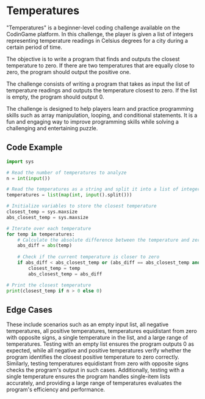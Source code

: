 # Temperatures

"Temperatures" is a beginner-level coding challenge available on the CodinGame platform. In this challenge, the player is given a list of integers representing temperature readings in Celsius degrees for a city during a certain period of time.

The objective is to write a program that finds and outputs the closest temperature to zero. If there are two temperatures that are equally close to zero, the program should output the positive one.

The challenge consists of writing a program that takes as input the list of temperature readings and outputs the temperature closest to zero. If the list is empty, the program should output 0.

The challenge is designed to help players learn and practice programming skills such as array manipulation, looping, and conditional statements. It is a fun and engaging way to improve programming skills while solving a challenging and entertaining puzzle.

## Code Example

```python
import sys

# Read the number of temperatures to analyze
n = int(input())

# Read the temperatures as a string and split it into a list of integers
temperatures = list(map(int, input().split()))

# Initialize variables to store the closest temperature
closest_temp = sys.maxsize
abs_closest_temp = sys.maxsize

# Iterate over each temperature
for temp in temperatures:
    # Calculate the absolute difference between the temperature and zero
    abs_diff = abs(temp)
    
    # Check if the current temperature is closer to zero
    if abs_diff < abs_closest_temp or (abs_diff == abs_closest_temp and temp > closest_temp):
        closest_temp = temp
        abs_closest_temp = abs_diff

# Print the closest temperature
print(closest_temp if n > 0 else 0)

```

## Edge Cases

These include scenarios such as an empty input list, all negative temperatures, all positive temperatures, temperatures equidistant from zero with opposite signs, a single temperature in the list, and a large range of temperatures. Testing with an empty list ensures the program outputs 0 as expected, while all negative and positive temperatures verify whether the program identifies the closest positive temperature to zero correctly. Similarly, testing temperatures equidistant from zero with opposite signs checks the program's output in such cases. Additionally, testing with a single temperature ensures the program handles single-item lists accurately, and providing a large range of temperatures evaluates the program's efficiency and performance.
